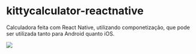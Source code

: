 # kittycalculator-reactnative
Calculadora feita com React Native, utilizando componetização, que pode ser utilizada tanto para Android quanto iOS.

<img src="https://ibb.co/8KdKfjq"/>
